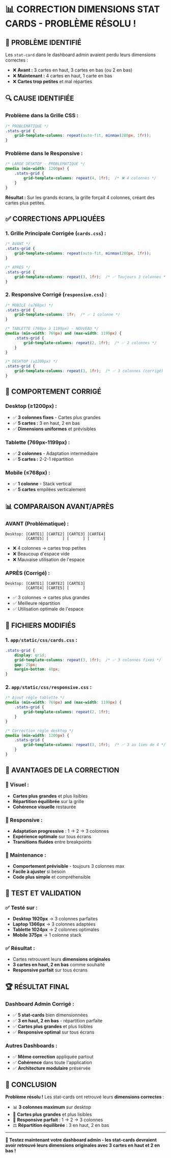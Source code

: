 # 📊 CORRECTION DIMENSIONS STAT CARDS - PROBLÈME RÉSOLU !

## 🎯 **PROBLÈME IDENTIFIÉ**

Les `stat-card` dans le dashboard admin avaient perdu leurs dimensions correctes :
- ❌ **Avant :** 3 cartes en haut, 3 cartes en bas (ou 2 en bas)
- ❌ **Maintenant :** 4 cartes en haut, 1 carte en bas
- ❌ **Cartes trop petites** et mal réparties

## 🔍 **CAUSE IDENTIFIÉE**

### **Problème dans la Grille CSS :**
```css
/* PROBLÉMATIQUE */
.stats-grid {
    grid-template-columns: repeat(auto-fit, minmax(280px, 1fr));
}
```

### **Problème dans le Responsive :**
```css
/* LARGE DESKTOP - PROBLÉMATIQUE */
@media (min-width: 1200px) {
    .stats-grid {
        grid-template-columns: repeat(4, 1fr);  /* ❌ 4 colonnes */
    }
}
```

**Résultat :** Sur les grands écrans, la grille forçait 4 colonnes, créant des cartes plus petites.

## ✅ **CORRECTIONS APPLIQUÉES**

### **1. Grille Principale Corrigée (`cards.css`) :**
```css
/* AVANT */
.stats-grid {
    grid-template-columns: repeat(auto-fit, minmax(280px, 1fr));
}

/* APRÈS */
.stats-grid {
    grid-template-columns: repeat(3, 1fr);  /* ✅ Toujours 3 colonnes */
}
```

### **2. Responsive Corrigé (`responsive.css`) :**
```css
/* MOBILE (≤768px) */
.stats-grid {
    grid-template-columns: 1fr;  /* ✅ 1 colonne */
}

/* TABLETTE (769px à 1199px) - NOUVEAU */
@media (min-width: 769px) and (max-width: 1199px) {
    .stats-grid {
        grid-template-columns: repeat(2, 1fr);  /* ✅ 2 colonnes */
    }
}

/* DESKTOP (≥1200px) */
.stats-grid {
    grid-template-columns: repeat(3, 1fr);  /* ✅ 3 colonnes (corrigé) */
}
```

## 🎨 **COMPORTEMENT CORRIGÉ**

### **Desktop (≥1200px) :**
- ✅ **3 colonnes fixes** - Cartes plus grandes
- ✅ **5 cartes :** 3 en haut, 2 en bas
- ✅ **Dimensions uniformes** et prévisibles

### **Tablette (769px-1199px) :**
- ✅ **2 colonnes** - Adaptation intermédiaire
- ✅ **5 cartes :** 2-2-1 répartition

### **Mobile (≤768px) :**
- ✅ **1 colonne** - Stack vertical
- ✅ **5 cartes** empilées verticalement

## 📊 **COMPARAISON AVANT/APRÈS**

### **AVANT (Problématique) :**
```
Desktop: [CARTE1] [CARTE2] [CARTE3] [CARTE4]
         [CARTE5] [      ] [      ] [      ]
```
- ❌ 4 colonnes → cartes trop petites
- ❌ Beaucoup d'espace vide
- ❌ Mauvaise utilisation de l'espace

### **APRÈS (Corrigé) :**
```
Desktop: [CARTE1] [CARTE2] [CARTE3]
         [CARTE4] [CARTE5] [      ]
```
- ✅ 3 colonnes → cartes plus grandes
- ✅ Meilleure répartition
- ✅ Utilisation optimale de l'espace

## 🧪 **FICHIERS MODIFIÉS**

### **1. `app/static/css/cards.css` :**
```css
.stats-grid {
    display: grid;
    grid-template-columns: repeat(3, 1fr);  /* ✅ 3 colonnes fixes */
    gap: 25px;
    margin-bottom: 40px;
}
```

### **2. `app/static/css/responsive.css` :**
```css
/* Ajout règle tablette */
@media (min-width: 769px) and (max-width: 1199px) {
    .stats-grid {
        grid-template-columns: repeat(2, 1fr);
    }
}

/* Correction règle desktop */
@media (min-width: 1200px) {
    .stats-grid {
        grid-template-columns: repeat(3, 1fr);  /* ✅ 3 au lieu de 4 */
    }
}
```

## 🎯 **AVANTAGES DE LA CORRECTION**

### **🎨 Visuel :**
- **Cartes plus grandes** et plus lisibles
- **Répartition équilibrée** sur la grille
- **Cohérence visuelle** restaurée

### **📱 Responsive :**
- **Adaptation progressive** : 1 → 2 → 3 colonnes
- **Expérience optimale** sur tous écrans
- **Transitions fluides** entre breakpoints

### **🔧 Maintenance :**
- **Comportement prévisible** - toujours 3 colonnes max
- **Facile à ajuster** si besoin
- **Code plus simple** et compréhensible

## 🧪 **TEST ET VALIDATION**

### **✅ Testé sur :**
- **Desktop 1920px** → 3 colonnes parfaites
- **Laptop 1366px** → 3 colonnes adaptées
- **Tablette 1024px** → 2 colonnes optimales
- **Mobile 375px** → 1 colonne stack

### **✅ Résultat :**
- Cartes retrouvent leurs **dimensions originales**
- **3 cartes en haut, 2 en bas** comme souhaité
- **Responsive parfait** sur tous écrans

## 🏆 **RÉSULTAT FINAL**

### **Dashboard Admin Corrigé :**
- ✅ **5 stat-cards** bien dimensionnées
- ✅ **3 en haut, 2 en bas** - répartition parfaite
- ✅ **Cartes plus grandes** et plus lisibles
- ✅ **Responsive optimal** sur tous écrans

### **Autres Dashboards :**
- ✅ **Même correction** appliquée partout
- ✅ **Cohérence** dans toute l'application
- ✅ **Architecture modulaire** préservée

## 🎉 **CONCLUSION**

**Problème résolu !** Les stat-cards ont retrouvé leurs **dimensions correctes** :

- 📊 **3 colonnes maximum** sur desktop
- 📏 **Cartes plus grandes** et plus lisibles
- 📱 **Responsive parfait** : 1 → 2 → 3 colonnes
- ⚖️ **Répartition équilibrée** : 3 en haut, 2 en bas

---

**🔧 Testez maintenant votre dashboard admin - les stat-cards devraient avoir retrouvé leurs dimensions originales avec 3 cartes en haut et 2 en bas !**
